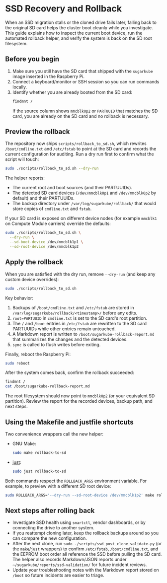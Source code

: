 # SSD Recovery and Rollback

When an SSD migration stalls or the cloned drive fails later, falling back to the
original SD card helps the cluster boot cleanly while you investigate.
This guide explains how to inspect the current boot device, run the automated
rollback helper, and verify the system is back on the SD root filesystem.

## Before you begin

1. Make sure you still have the SD card that shipped with the `sugarkube`
   image inserted in the Raspberry Pi.
2. Connect a keyboard/monitor or SSH session so you can run commands locally.
3. Identify whether you are already booted from the SD card:
   ```bash
   findmnt /
   ```
   If the source column shows `mmcblk0p2` or `PARTUUID` that matches the SD
   card, you are already on the SD card and no rollback is necessary.

## Preview the rollback

The repository now ships `scripts/rollback_to_sd.sh`, which rewrites
`/boot/cmdline.txt` and `/etc/fstab` to point at the SD card and records the
current configuration for auditing. Run a dry run first to confirm what the
script will touch:

```bash
sudo ./scripts/rollback_to_sd.sh --dry-run
```

The helper reports:

- The current root and boot sources (and their PARTUUIDs).
- The detected SD card devices (`/dev/mmcblk0p1` and `/dev/mmcblk0p2` by
  default) and their PARTUUIDs.
- The backup directory under `/var/log/sugarkube/rollback/` that would store
  copies of `cmdline.txt` and `fstab`.

If your SD card is exposed on different device nodes (for example `mmcblk1` on
Compute Module carriers) override the defaults:

```bash
sudo ./scripts/rollback_to_sd.sh \
  --dry-run \
  --sd-boot-device /dev/mmcblk1p1 \
  --sd-root-device /dev/mmcblk1p2
```

## Apply the rollback

When you are satisfied with the dry run, remove `--dry-run` (and keep any
custom device overrides):

```bash
sudo ./scripts/rollback_to_sd.sh
```

Key behavior:

1. Backups of `/boot/cmdline.txt` and `/etc/fstab` are stored in
   `/var/log/sugarkube/rollback/<timestamp>/` before any edits.
2. `root=PARTUUID` in `cmdline.txt` is set to the SD card's root partition.
3. The `/` and `/boot` entries in `/etc/fstab` are rewritten to the SD card
   PARTUUIDs while other entries remain untouched.
4. A Markdown report is written to `/boot/sugarkube-rollback-report.md` that
   summarizes the changes and the detected devices.
5. `sync` is called to flush writes before exiting.

Finally, reboot the Raspberry Pi:

```bash
sudo reboot
```

After the system comes back, confirm the rollback succeeded:

```bash
findmnt /
cat /boot/sugarkube-rollback-report.md
```

The root filesystem should now point to `mmcblk0p2` (or your equivalent SD
partition). Review the report for the recorded devices, backup path, and next
steps.

## Using the Makefile and justfile shortcuts

Two convenience wrappers call the new helper:

- GNU Make:
  ```bash
  sudo make rollback-to-sd
  ```
- [just](https://github.com/casey/just):
  ```bash
  sudo just rollback-to-sd
  ```

Both commands respect the `ROLLBACK_ARGS` environment variable. For example, to
preview with a different SD root device:

```bash
sudo ROLLBACK_ARGS='--dry-run --sd-root-device /dev/mmcblk1p2' make rollback-to-sd
```

## Next steps after rolling back

- Investigate SSD health using `smartctl`, vendor dashboards, or by connecting
  the drive to another system.
- If you reattempt cloning later, keep the rollback backups around so you can
  compare the new configuration.
- After the next clone, run `sudo ./scripts/ssd_post_clone_validate.py` (or the
  `make`/`just` wrappers) to confirm `/etc/fstab`, `/boot/cmdline.txt`, and the
  EEPROM boot order all reference the SSD before pulling the SD card. The helper
  also records Markdown/JSON reports under `~/sugarkube/reports/ssd-validation/`
  for future incident reviews.
- Update your troubleshooting notes with the Markdown report stored on `/boot`
  so future incidents are easier to triage.
